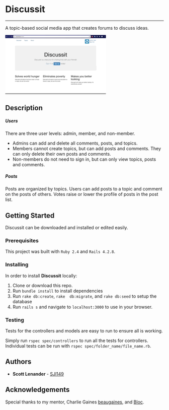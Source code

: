 # Discussit
---
A topic-based social media app that creates forums to discuss ideas.

![](app/assets/images/discussit_demo.gif)

## Description

##### Users
There are three user levels: admin, member, and non-member.

* Admins can add and delete all comments, posts, and topics.
* Members cannot create topics, but can add posts and comments. They can only delete their own posts and comments.
* Non-members do not need to sign in, but can only view topics, posts and comments.

##### Posts

Posts are organized by topics. Users can add posts to a topic and comment on the posts of others. Votes raise or lower the profile of posts in the post list.

## Getting Started

Discussit can be downloaded and installed or edited easily.

### Prerequisites

This project was built with `Ruby 2.4` and `Rails 4.2.8`.

### Installing

In order to install **Discussit** locally:

1. Clone or download this repo.
2. Run `bundle install` to install dependencies
3. Run `rake db:create`, `rake  db:migrate`, and `rake db:seed` to setup the database
4. Run `rails s` and navigate to `localhost:3000` to use in your browser.

### Testing

Tests for the controllers and models are easy to run to ensure all is working.

Simply run `rspec spec/controllers` to run all the tests for controllers. Individual tests can be run with `rspec spec/folder_name/file_name.rb`.

## Authors

* **Scott Lenander** - [SJl149](https://github.com/SJl149)

## Acknowledgements

Special thanks to my mentor, Charlie Gaines [beaugaines](https://github.com/beaugaines), and [Bloc](http://bloc.io).
